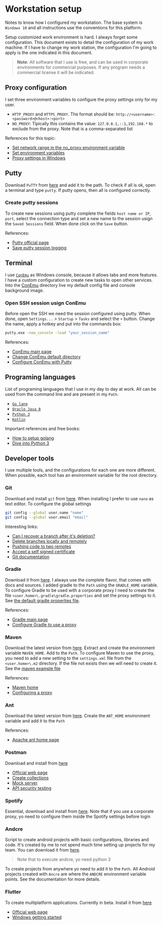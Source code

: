 # Workstation setup
Notes to know how I configured my workstation. The base system is `Windows 10` and all instructions use the conventions for this platform. 

Setup customized work environment is hard. I always forget some configuration. This document exists to detail the configuration of my work machine. If I have to change my work station, the configuration I'm going to apply is the one indicated in this document.

> **Note**: All software that I use is free, and can be used in corporate environments for commercial purposes. If any program needs a commercial license it will be indicated.

## Proxy configuration
I set three environment variables to configure the proxy settings only for my user.
* `HTTP_PROXY` and `HTTPS_PROXY`. The format should be: 
`http://<username>:<password>@<host>:<port>`
* `NO_PROXY`: Tipically this contains the value: `127.0.0.1,::1,192.168.*` to exclude from the proxy. Note that is a comma-separated list

References for this topic:
* [Set network range in the no_proxy environment variable](https://unix.stackexchange.com/questions/23452/set-a-network-range-in-the-no-proxy-environment-variable)
* [Set environment variables](https://msdn.microsoft.com/es-es/library/hh272656(v=vs.120).aspx)
* [Proxy settings in Windows](https://www.calazan.com/how-to-set-the-proxy-settings-in-windows-via-command-line/)

## Putty
Download `PuTTY` from [here](http://www.putty.org/) and add it to the path. To check if all is ok, open a terminal and type `putty`. If putty opens, then all is configured correctly.

### Create putty sessions
To create new sessions using putty complete the fields `host name or IP`, `port`, select the connection type and set a new name to the session usign the `Saved Sessions` field. When done click on the `Save` button.

References:
* [Putty official page](http://www.putty.org/)
* [Save putty session logging](https://stackoverflow.com/questions/21231877/saving-the-putty-session-logging)

## Terminal
I use [`ConEmu`](https://conemu.github.io/) as Windows console, because it allows tabs and more features. I have a custom configuration to create new tasks to open other services. Into the [ConEmu](conemu) directory live my default config file and console background image.

### Open SSH session usign ConEmu
Before open the SSH we need the session configured using putty. When done, open `Settings...` > `Startup` > `Tasks` and select the `+` button. Change the name, apply a hotkey and put into the commands box:
```bat
putty.exe -new_console -load "your_session_name"
```

References:
* [ConEmu main page](https://conemu.github.io/)
* [Change ConEmu default directory](https://superuser.com/questions/482325/change-conemus-default-start-directory)
* [Configure ConEmu with Putty](http://thecrumb.com/2013/03/04/configuring-conemu-and-putty/)

## Programing languages
List of programing languages that I use in my day to day at work. All can be used from the command line and are present in my `Path`.
* [`Go lang`](https://golang.org/)
* [`Oracle Java 8`](http://www.oracle.com/technetwork/es/java/javase/downloads/index.html)
* [`Python 3`](https://www.python.org/downloads/)
* [`Kotlin`](https://kotlinlang.org/)

Important references and free books:
* [How to setup golang](https://golang.org/doc/install)
* [Dive into Python 3](http://www.diveintopython3.net/)

## Developer tools
I use multiple tools, and the configurations for each one are more different. When possible, each tool has an environment variable for the root directory.

### Git
Download and install `git` from [here](https://git-scm.com/download/win). When installing I prefer to use `nano` as text editor. To configure the global settings
```sh
git config --global user.name "name"
git config --global user.email "email"
```
Interesting links:
* [Can I recover a branch after it's deletion?](https://stackoverflow.com/questions/3640764/can-i-recover-a-branch-after-its-deletion-in-git/3640806#3640806)
* [Delete branches locally and remotely](https://stackoverflow.com/questions/2003505/how-do-i-delete-a-git-branch-both-locally-and-remotely/2003515#2003515)
* [Pushing code to two remotes](https://stackoverflow.com/questions/14290113/git-pushing-code-to-two-remotes/14290145#14290145)
* [Accept a self signed certificate](https://stackoverflow.com/questions/11621768/how-can-i-make-git-accept-a-self-signed-certificate/11622001#11622001)
* [Git documentation](https://git-scm.com/docs)

### Gradle
Download it from [here](https://gradle.org/install/). I always use the complete flavor, that comes with docs and sources. I added gradle to the `Path` using the `GRADLE_HOME` variable. To configure Gradle to be used with a corporate proxy I need to create the file `<user.home>\.gradle\gradle.properties` and set the proxy settings to it. See [the default gradle properties file](gradle).

References:
* [Gradle main page](https://gradle.org/)
* [Configure Gradle to use a proxy](https://docs.gradle.org/current/userguide/build_environment.html)

### Maven
Download the latest version from [here](https://maven.apache.org/download.cgi). Extract and create the environment variable `MAVEN_HOME`. Add to the `Path`. To configure Maven to use the proxy, you need to add a new setting to the `settings.xml` file from the `<user.home>\.m2` directory. If the file not exists then we will need to create it. See the [maven example file](maven)

References:
* [Maven home](https://maven.apache.org/)
* [Configuring a proxy](https://maven.apache.org/guides/mini/guide-proxies.html)

### Ant
Download the latest version from [here](http://ant.apache.org/bindownload.cgi). Create the `ANT_HOME` environment variable and add it to the `Path`

References:
* [Apache ant home page](http://ant.apache.org/)

### Postman
Download and install from [here](https://www.getpostman.com/)
* [Official web page](https://www.getpostman.com/)
* [Create collections](https://www.getpostman.com/docs/postman/collections/creating_collections)
* [Mock server](https://www.getpostman.com/docs/postman/mock_servers/setting_up_mock)
* [API security testing](https://blog.smartbear.com/apis/api-security-testing-how-to-hack-an-api-and-get-away-with-it-part-1-of-3/)

### Spotify
Essential, download and install from [here](https://www.spotify.com/es/). Note that if you use a corporate proxy, yo need to configure them inside the Spotify settings before login

### Andcre
Script to create android projects with basic configurations, libraries and code. It's created by me to not spend much time setting up projects for my team. You can download it from [here](https://github.com/fooock/andcre).
> Note that to execute andcre, yo need python 3

To create projects from anywhere yo need to add it to the `Path`. All Android projects created with `Ancre` are where the `ANDCRE` environment variable points. See the documentation for more details.

### Flutter
To create multiplatform applications. Currently in beta. Install it from [here](https://flutter.io/)
* [Official web page](https://flutter.io/)
* [Windows getting started](https://flutter.io/setup-windows/)